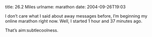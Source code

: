 title: 26.2 Miles
urlname: marathon
date: 2004-09-26T19:03

I don&#x02bc;t care what I said about away messages before, I&#x02bc;m beginning my online marathon right now. Well, I started 1 hour and 37 minutes ago.

That&#x02bc;s aim:subtlecoolness.